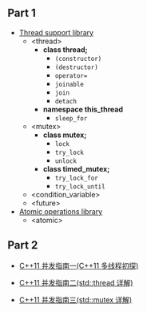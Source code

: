 ## Part 1

- [Thread support library](https://en.cppreference.com/w/cpp/thread)
    - \<thread\>
        - **class thread;**
            - `(constructor)`
            - `(destructor)`
            - `operator=`
            - `joinable`
            - `join`
            - `detach`
        - **namespace this_thread**
            - `sleep_for`
    - \<mutex\>
        - **class mutex;**
            - `lock`
            - `try_lock`
            - `unlock`
        - **class timed_mutex;**
            - `try_lock_for`
            - `try_lock_until`
    - \<condition_variable\>
    - \<future\>
- [Atomic operations library](https://en.cppreference.com/w/cpp/atomic)
    - \<atomic\>

## Part 2

- [C++11 并发指南一(C++11 多线程初探)](http://www.cnblogs.com/haippy/p/3235560.html)

- [C++11 并发指南二(std::thread 详解)](http://www.cnblogs.com/haippy/p/3236136.html)

- [C++11 并发指南三(std::mutex 详解)](https://www.cnblogs.com/haippy/p/3237213.html)
